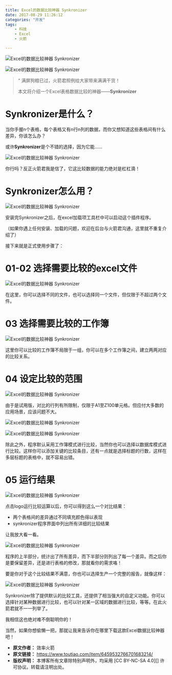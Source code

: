 ```yaml
---
title: Excel的数据比较神器 Synkronizer
date: 2017-08-29 11:26:12
categories: "开发"
tags:
	- 科技
	- Excel
	- 火箭

---
```


![Excel的数据比较神器 Synkronizer][Excel_ Synkronizer]

![Excel的数据比较神器 Synkronizer][Excel_ Synkronizer 1]

> “ 满屏狗粮已过，火箭君照例给大家带来满满干货！
> 
> 本文将介绍一个Excel表格数据比较的神器——**Synkronizer**

# Synkronizer是什么？ #

当你手握n个表格，每个表格又有n行n列的数据，而你又想知道这些表格间有什么差异，你该怎么办？

或许**Synkronizer**是个不错的选择，因为它能……

![Excel的数据比较神器 Synkronizer][Excel_ Synkronizer 2]

你行吗？反正火箭君我是信了，它这比较数据的能力绝对是杠杠滴！

# Synkronizer怎么用？ #

![Excel的数据比较神器 Synkronizer][Excel_ Synkronizer 3]

安装完Synkronizer之后，在excel加载项工具栏中可以启动这个插件程序。

（如果你遇上任何安装、加载的问题，欢迎在后台与火箭君沟通，这里就不重复介绍了）

接下来就是正式使用步骤了：

# 01-02 选择需要比较的excel文件 #

![Excel的数据比较神器 Synkronizer][Excel_ Synkronizer 4]

在这里，你可以选择不同的文件，也可以选择同一个文件，但仅限于不超过两个文件。

# 03 选择需要比较的工作簿 #

![Excel的数据比较神器 Synkronizer][Excel_ Synkronizer 5]

这里你可以比较的工作簿不局限于一组，你可以在多个工作簿之间，建立两两对应的比较关系。

# 04 设定比较的范围 #

![Excel的数据比较神器 Synkronizer][Excel_ Synkronizer 6]

由于是试用版，对比的行列有所限制，仅限于A1至Z100单元格。但应付大多数的应用场景，应该问题不大。

![Excel的数据比较神器 Synkronizer][Excel_ Synkronizer 7]

![Excel的数据比较神器 Synkronizer][Excel_ Synkronizer 8]

除此之外，程序默认采用工作簿模式进行比较，当然你也可以选择以数据库模式进行比较。这样你可以添加关键的比较条目，还有一点就是选择标题的行数，这样在多层标题的表格中，就不容易出错。

# 05 运行结果 #

![Excel的数据比较神器 Synkronizer][Excel_ Synkronizer 9]

点击logo运行比较运算以后，你可以得到这么一个对比结果：

 *  两个表格间的差异通过不同填充颜色得以表现
 *  synkronizer程序界面中列出所有详细的比较结果

让我放大看一看。

![Excel的数据比较神器 Synkronizer][Excel_ Synkronizer 10]

程序的上半部分，统计出了所有差异，而下半部分则列出了每一个差异。而之后你是要保留差异，还是进行表格的修改，那就看你的需求咯！

要是你对于这个比较结果不满意，你也可以选择生产一个完整的报告，就像这样：

![Excel的数据比较神器 Synkronizer][Excel_ Synkronizer 11]

Synkronizer除了提供默认的比较工具，还提供了相当强大的自定义功能。你可以选择针对某种数据进行比较，也可以针对某一区域的数据进行比较，等等。在此火箭君就不一一列举了。

我相信这也绝对难不倒聪明你的！

当然，如果你想偷懒一把，那就让我来告诉你在哪里下载这款Excel数据比较神器吧！


[Excel_ Synkronizer]: static/resources/crawler/AZJ7-7RFE-ARRJ.jpg
[Excel_ Synkronizer 1]: static/resources/crawler/RFQN-ZUMZ-B6BA.jpg
[Excel_ Synkronizer 2]: static/resources/crawler/ZZVB-U3QR-MUIF.jpg
[Excel_ Synkronizer 3]: static/resources/crawler/UJQV-NFQY-UEIB.jpg
[Excel_ Synkronizer 4]: static/resources/crawler/IYIE-BAR7-ZY2I.jpg
[Excel_ Synkronizer 5]: static/resources/crawler/AVEA-BEQV-Z6RE.jpg
[Excel_ Synkronizer 6]: static/resources/crawler/VNFQ-F3VZ-NZAJ.jpg
[Excel_ Synkronizer 7]: static/resources/crawler/2YMF-ZJAM-NAEA.jpg
[Excel_ Synkronizer 8]: static/resources/crawler/FABA-3EAM-A6VZ.jpg
[Excel_ Synkronizer 9]: static/resources/crawler/ZYRV-ZZIQ-B6B3.jpg
[Excel_ Synkronizer 10]: static/resources/crawler/2MBR-3AUR-RYFQ.jpg
[Excel_ Synkronizer 11]: static/resources/crawler/Z6RR-2YMB-IN6J.jpg
 *  **原文作者：** 效率火箭
 *  **原文链接：** https://www.toutiao.com/item/6459532766701683214/
 *  **版权声明：** 本博客所有文章除特别声明外，均采用 [CC BY-NC-SA 4.0][] 许可协议。转载请注明出处。
